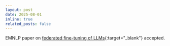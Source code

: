 ```yaml
---
layout: post
date: 2025-08-01
inline: true
related_posts: false
---
```


EMNLP paper on [federated fine-tuning of LLMs]({{site.baseurl}}/assets/pdf/emnlp-LiuWNLLZTVZ25.pdf){:target="_blank"} accepted.